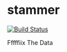 stammer
=======

[![Build Status](https://travis-ci.org/noazark/stammer.png)](https://travis-ci.org/noazark/stammer)

Fffffiix The Data